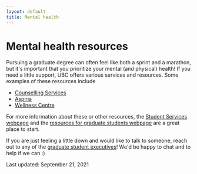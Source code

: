 ```yaml
---
layout: default
title: Mental health
---
```


# Mental health resources

Pursuing a graduate degree can often feel like both a sprint and a marathon, but it's important that you prioritize your mental (and physical) health!
If you need a little support, UBC offers various services and resources. Some examples of these resources include

* [Counselling Services](https://students.ubc.ca/health/counselling-services)
* [Aspiria](https://students.ubc.ca/health/ubc-student-assistance-program-sap)
* [Wellness Centre](https://students.ubc.ca/health/wellness-centre)

For more information about these or other resources, the [Student Services webpage](https://students.ubc.ca/health) and the [resources for graduate students webpage](https://www.grad.ubc.ca/current-students/health-wellbeing-safety) are a great place to start.

If you are just feeling a little down and would like to talk to someone, reach out to any of the [graduate student executives](./about.html)! We'd be happy to chat and to help if we can :)

Last updated: September 21, 2021